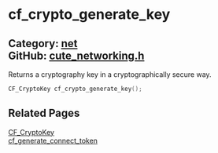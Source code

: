 [//]: # (This file is automatically generated by Cute Framework's docs parser.)
[//]: # (Do not edit this file by hand!)
[//]: # (See: https://github.com/RandyGaul/cute_framework/blob/master/samples/docs_parser.cpp)
[](../header.md ':include')

# cf_crypto_generate_key

Category: [net](/api_reference?id=net)  
GitHub: [cute_networking.h](https://github.com/RandyGaul/cute_framework/blob/master/include/cute_networking.h)  
---

Returns a cryptography key in a cryptographically secure way.

```cpp
CF_CryptoKey cf_crypto_generate_key();
```

## Related Pages

[CF_CryptoKey](/net/cf_cryptokey.md)  
[cf_generate_connect_token](/net/cf_generate_connect_token.md)  
